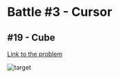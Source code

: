 # Battle #3 - Cursor

## #19 - Cube

[Link to the problem](https://cssbattle.dev/play/19)

![target](https://cssbattle.dev/targets/19.png)

```html

```
